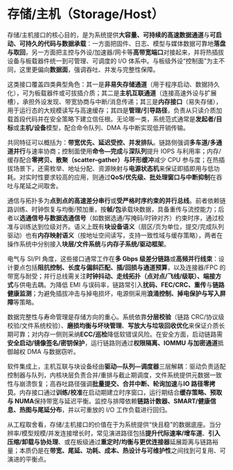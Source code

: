 # 存储/主机（Storage/Host）

存储/主机接口的核心目的，是为系统提供**大容量、可持续的高速数据通道**与**可启动、可持久的代码与数据承载**：一方面把固件、日志、模型与媒体数据可靠地**落盘与取回**，另一方面把主控与外设/加速器/网卡等**高带宽端口**对接起来，并将热插拔设备与板载器件统一到可管理、可调度的 I/O 体系中。与板级外设“控制面”为主不同，这里更偏向**数据面**，强调吞吐、并发与完整性保障。

这类接口覆盖四类典型角色：其一是**非易失存储通道**（用于程序启动、数据持久化），可为板载器件或可拔插介质；其二是**主机互联通道**（连接高速外设与扩展槽），承担外设发现、带宽协商与中断/消息传递；其三是**内存接口**（易失存储），用于运行态的大规模读写与高速缓存；其四是**管理/引导路径**，负责从只读介质加载首段代码并在安全策略下建立信任根。无论哪一类，系统范式通常是**发起者/目标**或**主机/设备**模型，配合命令队列、DMA 与中断实现低开销传输。

共同特征可以概括为：**带宽优先、延迟受控、并发排队**。链路侧强调**多车道/多通道并行**与速率协商；控制面使用**命令—完成**与**深队列**提升 IOPS 与利用率；内存/缓存配合**零拷贝、散聚（scatter–gather）与环形缓冲**减少 CPU 参与度；在热插拔场景下，还需枚举、地址分配、资源映射与**电源状态机**来保证即插即用与低功耗。对实时性要求较高的应用，则通过**QoS/优先级、批处理窗口与中断抑制**在吞吐与尾延之间取舍。

通信与拓扑多为**点到点的高速差分串行**或**受严格时序约束的并行总线**。前者依赖链路训练、时钟恢复与均衡/预加重，按**帧/包**承载块数据，具备重传与流控能力；后者以**选通信号与数据选通信号**（如数据选通/写掩码/时钟对齐）约束时序，通过校准与训练达到位级对齐。语义上既有**块设备语义**（扇区/页为单位，提交/完成队列驱动）也有**内存映射语义**（按地址空间读写，支持一致性域与缓存策略），两者在操作系统中分别接入**块层/文件系统**与**内存子系统/驱动框架**。

电气与 SI/PI 角度，这些接口通常工作在**多 Gbps 级差分链路**或**高频并行线束**：设计要点包括**阻抗控制、长度与偏斜匹配、插/回损与通道预算**，以及连接器/FPC 的带宽与耐受；并行总线需关注**时钟抖动、走线拓扑（点对点/飞线/级联）、端接方式**与供电去耦。为降低 EMI 与误码率，链路常引入**扰码、FEC/CRC、重传**与**链路健康监测**；为避免插拔冲击与掉电损坏，电源侧采用**浪涌控制、掉电保护与写入屏障**等策略。

数据完整性与寿命管理是存储方向的重心。系统依靠**分层校验**（链路 CRC/协议级校验/文件系统校验）、**磨损均衡与坏块管理**、**写放大与垃圾回收优化**来保证介质长期可靠；对内存一侧则采纳**ECC/巡检**降低软错误风险。在安全方面，启动链路需**安全启动/镜像签名/密钥保护**，运行链路则通过**权限隔离、IOMMU 与加密通道**抵御越权 DMA 与数据窃听。

软件集成上，主机互联与块设备经由**驱动—队列—调度器**三层解耦：驱动负责适配控制器与队列，内核块层负责合并/重排与截止期调度，文件系统提供元数据一致性与崩溃恢复；高吞吐路径强调**批量提交、合并中断、轮询加速**与**IO 路径零拷贝**。内存接口通过**训练/校准**在启动期建立时序窗口，运行期结合**缓存策略、预取与 NUMA**保持带宽与延迟平衡。监控与排障依赖**链路计数器、SMART/健康信息、热图与尾延分布**，并以可重放的 I/O 工作负载进行回归。

从工程取舍看，存储/主机接口的价值在于为系统提供“快且稳”的数据底座。当分辨率/模型规模/并发连接增长时，常见演进路径包括**提升代际速率/增车道**、**引入压缩/卸载与协处理**、或在板级通过**重定时/均衡与更优连接器**延展距离与链路裕量；本质仍是在**带宽、尾延、功耗、成本、热设计与可维护性**之间找到可复用、可演进的平衡点。
